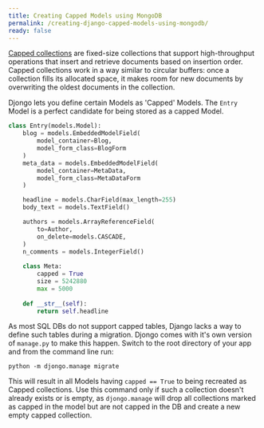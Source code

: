 ```yaml
---
title: Creating Capped Models using MongoDB
permalink: /creating-django-capped-models-using-mongodb/
ready: false
---
```


[Capped collections][capped] are fixed-size collections that support high-throughput operations that insert and retrieve documents based on insertion order. Capped collections work in a way similar to circular buffers: once a collection fills its allocated space, it makes room for new documents by overwriting the oldest documents in the collection.

Djongo lets you define certain Models as 'Capped' Models. The `Entry` Model is a perfect candidate for being stored as a capped Model.

```python
class Entry(models.Model):
    blog = models.EmbeddedModelField(
        model_container=Blog,
        model_form_class=BlogForm
    )
    meta_data = models.EmbeddedModelField(
        model_container=MetaData,
        model_form_class=MetaDataForm
    )

    headline = models.CharField(max_length=255)
    body_text = models.TextField()

    authors = models.ArrayReferenceField(
        to=Author,
        on_delete=models.CASCADE,
    )
    n_comments = models.IntegerField()
    
    class Meta:
        capped = True
        size = 5242880
        max = 5000
        
    def __str__(self):
        return self.headline

``` 

As most SQL DBs do not support capped tables, Django lacks a way to define such tables during a migration. Djongo comes with it's own version of `manage.py` to make this happen. Switch to the root directory of your app and from the command line run:

```
python -m djongo.manage migrate
```

This will result in all Models having `capped == True` to being recreated as Capped collections. Use this command only if such a collection doesn't already exists or is empty, as `djongo.manage` will drop all collections marked as capped in the model but are not capped in the DB and create a new empty capped collection.

[capped]: https://docs.mongodb.com/manual/core/capped-collections/